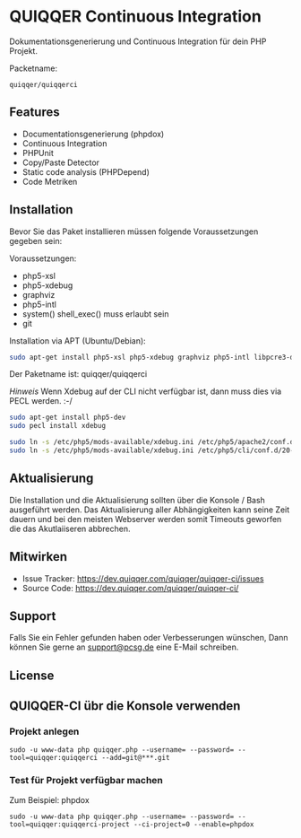 
QUIQQER Continuous Integration
========

Dokumentationsgenerierung und Continuous Integration für dein PHP Projekt.


Packetname:

    quiqqer/quiqqerci


Features
--------

- Documentationsgenerierung (phpdox)
- Continuous Integration
- PHPUnit
- Copy/Paste Detector
- Static code analysis (PHPDepend)
- Code Metriken


Installation
------------

Bevor Sie das Paket installieren müssen folgende Voraussetzungen gegeben sein:

Voraussetzungen:

- php5-xsl 
- php5-xdebug 
- graphviz 
- php5-intl
- system() shell_exec() muss erlaubt sein
- git

Installation via APT (Ubuntu/Debian):

```bash
sudo apt-get install php5-xsl php5-xdebug graphviz php5-intl libpcre3-dev php-pear
```

Der Paketname ist: quiqqer/quiqqerci

*Hinweis*
Wenn Xdebug auf der CLI nicht verfügbar ist, dann muss dies via PECL werden. :-/

```bash
sudo apt-get install php5-dev
sudo pecl install xdebug

sudo ln -s /etc/php5/mods-available/xdebug.ini /etc/php5/apache2/conf.d/20-xdebug.ini
sudo ln -s /etc/php5/mods-available/xdebug.ini /etc/php5/cli/conf.d/20-xdebug.ini
```

Aktualisierung
------------

Die Installation und die Aktualisierung sollten über die Konsole / Bash ausgeführt werden.
Das Aktualisierung aller Abhängigkeiten kann seine Zeit dauern und bei den meisten Webserver werden somit Timeouts geworfen die das Akutlaiiseren abbrechen.


Mitwirken
----------

- Issue Tracker: https://dev.quiqqer.com/quiqqer/quiqqer-ci/issues
- Source Code: https://dev.quiqqer.com/quiqqer/quiqqer-ci/


Support
-------

Falls Sie ein Fehler gefunden haben oder Verbesserungen wünschen,
Dann können Sie gerne an support@pcsg.de eine E-Mail schreiben.


License
-------


QUIQQER-CI übr die Konsole verwenden
--------

### Projekt anlegen

```
sudo -u www-data php quiqqer.php --username= --password= --tool=quiqqer:quiqqerci --add=git@***.git
```

### Test für Projekt verfügbar machen

Zum Beispiel: phpdox

```
sudo -u www-data php quiqqer.php --username= --password= --tool=quiqqer:quiqqerci-project --ci-project=0 --enable=phpdox
```
